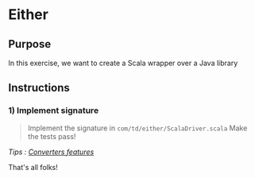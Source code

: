 # Either

## Purpose

In this exercise, we want to create a Scala wrapper over a Java library

## Instructions

### 1) Implement signature

> Implement the signature in `com/td/either/ScalaDriver.scala`
> Make the tests pass!

*Tips : [Converters features](https://docs.scala-lang.org/overviews/collections/conversions-between-java-and-scala-collections.html)* 

That's all folks!
